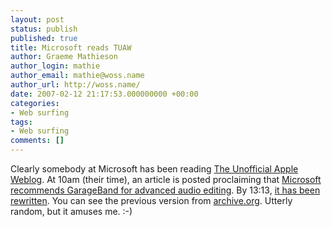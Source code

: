 ```yaml
---
layout: post
status: publish
published: true
title: Microsoft reads TUAW
author: Graeme Mathieson
author_login: mathie
author_email: mathie@woss.name
author_url: http://woss.name/
date: 2007-02-12 21:17:53.000000000 +00:00
categories:
- Web surfing
tags:
- Web surfing
comments: []
---
```

Clearly somebody at Microsoft has been reading [The Unofficial Apple Weblog](http://tuaw.com/).  At 10am (their time), an article is posted proclaiming that [Microsoft recommends GarageBand for advanced audio editing](http://www.tuaw.com/2007/02/12/microsoft-recommends-garageband-for-advanced-audio-editing/).  By 13:13, [it has been rewritten](http://www.tuaw.com/2007/02/12/microsoft-recommends-garageband-for-advanced-audio-editing/#c3380349).  You can see the previous version from [archive.org](http://web.archive.org/web/20060428201400/http://www.microsoft.com/athome/morefun/makemusic.mspx).  Utterly random, but it amuses me. :-)
